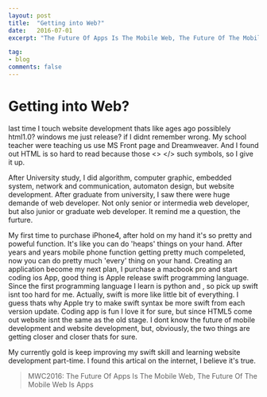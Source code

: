 ```yaml
---
layout: post
title:  "Getting into Web?"
date:   2016-07-01
excerpt: "The Future Of Apps Is The Mobile Web, The Future Of The Mobile Web Is Apps"

tag:
- blog
comments: false
---
```


# Getting into Web?

last time I touch website development thats like ages ago possiblely html1.0? windows me just release? if I didnt remember wrong. My school teacher were teaching us use MS Front page and Dreamweaver. And I found out HTML is so hard to read because those <> </> such symbols, so I give it up.

After University study, I did algorithm, computer graphic, embedded system, network and communication, automaton design, but website development. After graduate from university, I saw there were huge demande of web developer. Not only senior or intermedia web developer, but also junior or graduate web developer. It remind me a question, the furture.

My first time to purchase iPhone4, after hold on my hand it's so pretty and poweful function. It's like you can do 'heaps' things on your hand. After years and years mobile phone function getting pretty much compeleted, now you can do pretty much 'every' thing on your hand. Creating an application become my next plan, I purchase a macbook pro and start coding ios App, good thing is Apple release swift programming language. Since the first programming language I learn is python and , so pick up swift isnt too hard for me. Actually, swift is more like little bit of everything. I guess thats why Apple try to make swift syntax be more swift from each version update. Coding app is fun I love it for sure, but since HTML5 come out website isnt the same as the old stage. 
I dont know the future of mobile development and website development, but, obviously, the two things are getting closer and closer thats for sure. 

My currently gold is keep improving my swift skill and learning website development part-time.
I found this artical on the internet, I believe it's true.

>MWC2016: The Future Of Apps Is The Mobile Web, The Future Of The Mobile Web Is Apps